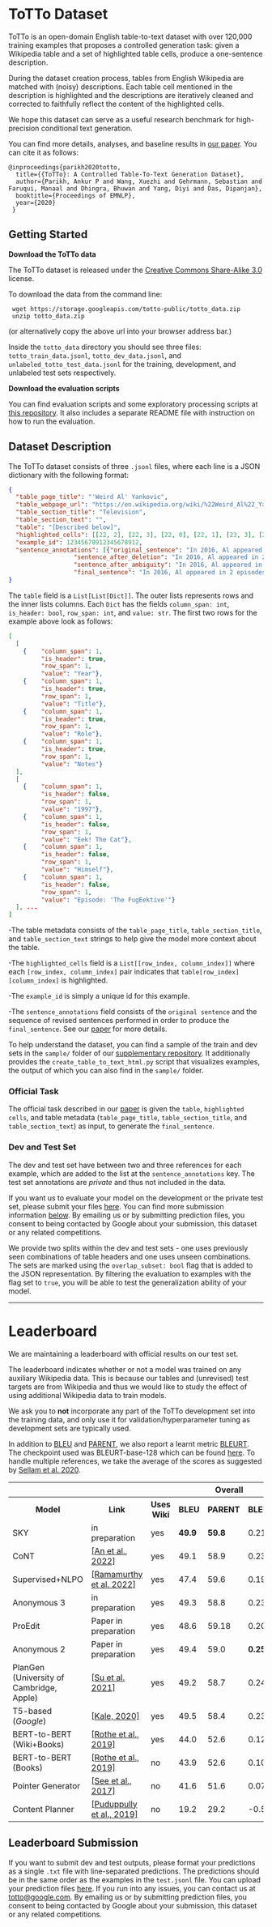 # ToTTo Dataset

ToTTo is an open-domain English table-to-text dataset with over 120,000 training examples that proposes a controlled generation task: given a Wikipedia table and a set of highlighted table cells, produce a one-sentence description. 

During the dataset creation process, tables from English Wikipedia are matched with (noisy) descriptions. Each table cell mentioned in the description is highlighted and the descriptions are iteratively cleaned and corrected to faithfully reflect the content of the highlighted cells.

We hope this dataset can serve as a useful research benchmark for high-precision conditional text generation. 

You can find more details, analyses, and baseline results in [our paper](https://arxiv.org/abs/2004.14373). You can cite it as follows:

```
@inproceedings{parikh2020totto,
  title={{ToTTo}: A Controlled Table-To-Text Generation Dataset},
  author={Parikh, Ankur P and Wang, Xuezhi and Gehrmann, Sebastian and Faruqui, Manaal and Dhingra, Bhuwan and Yang, Diyi and Das, Dipanjan},
  booktitle={Proceedings of EMNLP},
  year={2020}
 }
```

## Getting Started
**Download the ToTTo data**

The ToTTo dataset is released under the [Creative Commons Share-Alike 3.0](https://creativecommons.org/licenses/by-sa/3.0/) license.

To download the data from the command line:
```
 wget https://storage.googleapis.com/totto-public/totto_data.zip
 unzip totto_data.zip
```
(or alternatively copy the above url into your browser address bar.)

Inside the `totto_data` directory you should see three files: `totto_train_data.jsonl`, `totto_dev_data.jsonl`, and `unlabeled_totto_test_data.jsonl` for the training, development, and unlabeled test sets respectively.

**Download the evaluation scripts**

You can find evaluation scripts and some exploratory processing scripts at [this repository](https://github.com/google-research/language/tree/master/language/totto). It also includes a separate README file with instruction on how to run the evaluation. 

## Dataset Description

The ToTTo dataset consists of three `.jsonl` files, where each line is a JSON dictionary with the following format:

```json
{
  "table_page_title": "'Weird Al' Yankovic",
  "table_webpage_url": "https://en.wikipedia.org/wiki/%22Weird_Al%22_Yankovic",
  "table_section_title": "Television",
  "table_section_text": "",
  "table": "[Described below]",
  "highlighted_cells": [[22, 2], [22, 3], [22, 0], [22, 1], [23, 3], [23, 1], [23, 0]],
  "example_id": 12345678912345678912,
  "sentence_annotations": [{"original_sentence": "In 2016, Al appeared in 2 episodes of BoJack Horseman as Mr. Peanutbutter's brother, Captain Peanutbutter, and was hired to voice the lead role in the 2016 Disney XD series Milo Murphy's Law.",
                  "sentence_after_deletion": "In 2016, Al appeared in 2 episodes of BoJack Horseman as Captain Peanutbutter, and was hired to the lead role in the 2016 series Milo Murphy's Law.",
                  "sentence_after_ambiguity": "In 2016, Al appeared in 2 episodes of BoJack Horseman as Captain Peanutbutter, and was hired for the lead role in the 2016 series Milo Murphy's 'Law.",
                  "final_sentence": "In 2016, Al appeared in 2 episodes of BoJack Horseman as Captain Peanutbutter and was hired for the lead role in the 2016 series Milo Murphy's Law."}],
}
```

The `table` field is a `List[List[Dict]]`. The outer lists represents rows and the inner lists columns. Each `Dict` has the fields `column_span: int`, `is_header: bool`, `row_span: int`, and `value: str`. The first two rows for the example above look as follows:

```json
[
  [
    {    "column_span": 1,
         "is_header": true,
         "row_span": 1,
         "value": "Year"},
    {    "column_span": 1,
         "is_header": true,
         "row_span": 1,
         "value": "Title"},
    {    "column_span": 1,
         "is_header": true,
         "row_span": 1,
         "value": "Role"},
    {    "column_span": 1,
         "is_header": true,
         "row_span": 1,
         "value": "Notes"}
  ],
  [
    {    "column_span": 1,
         "is_header": false,
         "row_span": 1,
         "value": "1997"},
    {    "column_span": 1,
         "is_header": false,
         "row_span": 1,
         "value": "Eek! The Cat"},
    {    "column_span": 1,
         "is_header": false,
         "row_span": 1,
         "value": "Himself"},
    {    "column_span": 1,
         "is_header": false,
         "row_span": 1,
         "value": "Episode: 'The FugEektive'"}
  ], ...
]
```

-The table metadata consists of the `table_page_title`, `table_section_title`, and `table_section_text` strings to help give the model more context about the table.

-The `highlighted_cells` field is a `List[[row_index, column_index]]` where each `[row_index, column_index]` pair indicates that `table[row_index][column_index]` is highlighted.

-The `example_id` is simply a unique id for this example.

-The `sentence_annotations` field consists of the `original sentence` and the sequence of revised sentences performed in order to produce the `final_sentence`. See our [paper](https://arxiv.org/abs/2004.14373) for more details.


To help understand the dataset, you can find a sample of the train and dev sets in the `sample/` folder of our [supplementary repository](https://github.com/google-research/language/tree/master/language/totto). It additionally provides the `create_table_to_text_html.py` script that visualizes examples, the output of which you can also find in the `sample/` folder.

### Official Task

The official task described in our [paper](https://arxiv.org/abs/2004.14373) is given the `table`, `highlighted cells`, and table metadata (`table_page_title`, `table_section_title`, and `table_section_text`) as input, to generate the `final_sentence`.

### Dev and Test Set

The dev and test set have between two and three references for each example, which are added to the list at the `sentence_annotations` key. The test set annotations are *private* and thus not included in the data. 

If you want us to evaluate your model on the development or the private test set, please submit your files [here](https://forms.gle/AcF9TRqWrPhPzztt7). You can find more submission information [below](https://github.com/google-research-datasets/ToTTo#leaderboard-submission). By emailing us or by submitting prediction files, you consent to being contacted by Google about your submission, this dataset or any related competitions.

We provide two splits within the dev and test sets - one uses previously seen combinations of table headers and one uses unseen combinations. The sets are marked using the `overlap_subset: bool` flag that is added to the JSON representation. By filtering the evaluation to examples with the flag set to `true`, you will be able to test the generalization ability of your model.

****

# Leaderboard

We are maintaining a leaderboard with official results on our test set.

The leaderboard indicates whether or not a model was trained on any auxiliary Wikipedia data. This is because our tables and (unrevised) test targets are from Wikipedia and thus we would like to study the effect of using additional Wikipedia data to train models.

We ask you to **not** incorporate any part of the ToTTo development set into the training data, and only use it for validation/hyperparameter tuning as development sets are typically used.

In addition to [BLEU](https://www.aclweb.org/anthology/P02-1040/) and [PARENT](https://arxiv.org/abs/1906.01081), we also report a learnt metric [BLEURT](https://arxiv.org/abs/2004.04696). The checkpoint used was BLEURT-base-128 which can be found [here](https://github.com/google-research/bleurt). To handle multiple references, we take the average of the scores as suggested by [Sellam et al. 2020](https://arxiv.org/abs/2010.04297).

<table>
  <tr>
    <th></th>
    <th></th>
    <th></th>
    <th colspan="3">Overall</th>
    <th colspan="3">Overlap Subset</th>
    <th colspan="3">Non-Overlap Subset</th>
  </tr>
  <tr>
    <th>Model</th>
    <th>Link</th>
    <th>Uses Wiki</th>
    <th>BLEU</th>
    <th>PARENT</th>
    <th>BLEURT</th>
    <th>BLEU</th>
    <th>PARENT</th>
    <th>BLEURT</th>
    <th>BLEU</th>
    <th>PARENT</th>
    <th>BLEURT</th>
  </tr>
         <tr>
      <td> SKY </td>
      <td> in preparation </td>
    <td>yes</td>
    <td><b>49.9</b></td>
    <td><b>59.8</b></td>
    <td>0.212</td>
    <td><b>57.8</b></td>
         <td>64.0</td>
     <td>0.334</td>
    <td><b>42.0</b></td>
    <td><b>55.7</b></td>
     <td>0.091</td>
  </tr> 
    <tr>
      <td> CoNT </td>
      <td> <a href="https://arxiv.org/abs/2205.14690v2">[An et al., 2022]</a></td>
    <td>yes</td>
    <td>49.1</td>
    <td>58.9</td>
    <td>0.238</td>
    <td>56.7</td>
     <td>63.2</td>
     <td>0.355</td>
    <td>41.3</td>
    <td>54.6</td>
     <td>0.121</td>
  </tr>
          <tr>
      <td> Supervised+NLPO </td>
            <td> <a href="https://arxiv.org/abs/2210.01241">[Ramamurthy et al. 2022]</a></td>
    <td>yes</td>
    <td>47.4</td>
    <td>59.6</td>
    <td>0.192</td>
    <td>55.0</td>
         <td><b>64.3</b></td>
     <td>0.315</td>
    <td>39.2</td>
    <td>55.0</td>
     <td>0.068</td>
  </tr> 
       <tr>
      <td> Anonymous 3 </td>
      <td> in preparation </td>
    <td>yes</td>
    <td>49.3</td>
    <td>58.8</td>
    <td>0.235</td>
    <td>57.1</td>
         <td>63.4</td>
     <td>0.358</td>
    <td>41.5</td>
    <td>54.1</td>
     <td>0.112</td>
  </tr> 
       <tr>
      <td> ProEdit </td>
      <td> Paper in preparation </td>
    <td>yes</td>
    <td> 48.6 </td>
    <td>59.18</td>
    <td>0.202</td>
    <td>55.9</td>
    <td>63.3</td>
     <td>0.325</td>
    <td>41.3</td>
    <td>55.1</td>
     <td>0.078</td>
    </tr>
     <tr>
      <td> Anonymous 2</td>
      <td> Paper in preparation </td>
    <td>yes</td>
    <td>49.4 </td>
    <td>59.0</td>
    <td><b>0.253</b></td>
    <td>57.0</td>
    <td>62.9</td>
     <td><b>0.370</b></td>
    <td>41.7</td>
    <td>55.1</td>
     <td><b>0.136</b></td>
    </tr>
   <tr>
      <td> PlanGen (University of Cambridge, Apple) </td>
     <td> <a href="https://arxiv.org/abs/2108.13740"> [Su et al. 2021] </a> </td>
    <td>yes</td>
    <td>49.2 </td>
    <td>58.7</td>
    <td>0.249</td>
    <td>56.9</td>
    <td>62.8</td>
     <td>0.371</td>
    <td>41.5</td>
    <td>54.6</td>
     <td>0.126</td>
    </tr>
    <tr>
      <td> T5-based (<i>Google</i>) </td>
      <td> <a href="https://arxiv.org/abs/2005.10433">[Kale, 2020]</a></td>
    <td>yes</td>
    <td>49.5</td>
    <td>58.4</td>
    <td>0.230</td>
    <td>57.5</td>
    <td>62.6</td>
     <td>0.351</td>
    <td>41.4</td>
    <td>54.2</td>
     <td>0.1079</td>
  </tr>
  <tr>
    <td>BERT-to-BERT (Wiki+Books)</td>
    <td><a href="https://arxiv.org/abs/1907.12461">[Rothe et al., 2019]</a></td>
    <td>yes</td>
    <td>44.0</td>
    <td>52.6</td>
    <td>0.121</td>
    <td>52.7</td>
    <td>58.4</td>
    <td>0.259</td>
    <td>35.1</td>
    <td>46.8</td>
    <td>-0.017</td>
  </tr>
  <tr>
    <td>BERT-to-BERT (Books)</td>
    <td><a href="https://arxiv.org/abs/1907.12461">[Rothe et al., 2019]</a></td>
    <td>no</td>
    <td>43.9</td>
    <td>52.6</td>
    <td>0.104</td>
    <td>52.7</td>
    <td>58.4</td>
    <td><b>0.255</b></td>
    <td>34.8</td>
    <td>46.7</td>
    <td>-0.046</td>
  </tr>
  <tr>
    <td>Pointer Generator</td>
    <td><a href="https://www.aclweb.org/anthology/P17-1099/">[See et al., 2017]</a></td>
    <td>no</td>
    <td>41.6</td>
    <td>51.6</td>
    <td>0.076</td>
    <td>50.6</td>
    <td>58.0</td>
    <td>0.244</td>
    <td>32.2</td>
    <td>45.2</td>
    <td>-0.0922</td>
  </tr>
  <tr>
    <td>Content Planner</td>
    <td><a href="https://www.aaai.org/ojs/index.php/AAAI/article/view/4668">[Puduppully et al., 2019]</a></td>
    <td>no</td>
    <td>19.2</td>
    <td>29.2</td>
    <td>-0.576</td>
    <td>24.5</td>
    <td>32.5</td>
    <td>-0.491</td>
    <td>13.9</td>
    <td>25.8</td>
    <td>-0.662</td>
  </tr>
</table>

## Leaderboard Submission

If you want to submit dev and test outputs, please format your predictions as a single `.txt` file with line-separated predictions. The predictions should be in the same order as the examples in the `test.jsonl` file.
You can upload your prediction files [here](https://forms.gle/AcF9TRqWrPhPzztt7). If you run into any issues, you can contact us at totto@google.com. By emailing us or by submitting prediction files, you consent to being contacted by Google about your submission, this dataset or any related competitions.

